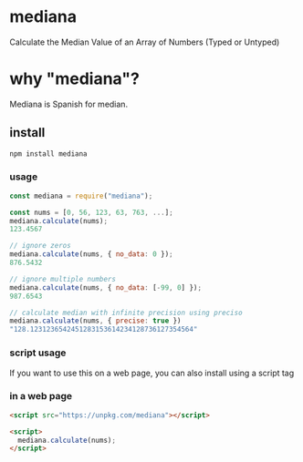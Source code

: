 # mediana
Calculate the Median Value of an Array of Numbers (Typed or Untyped)

# why "mediana"?
Mediana is Spanish for median.

## install
```bash
npm install mediana
```

### usage
```js
const mediana = require("mediana");

const nums = [0, 56, 123, 63, 763, ...];
mediana.calculate(nums);
123.4567

// ignore zeros
mediana.calculate(nums, { no_data: 0 });
876.5432

// ignore multiple numbers
mediana.calculate(nums, { no_data: [-99, 0] });
987.6543

// calculate median with infinite precision using preciso
mediana.calculate(nums, { precise: true })
"128.1231236542451283153614234128736127354564"
```

### script usage
If you want to use this on a web page, you can also install using a script tag
### in a web page
```html
<script src="https://unpkg.com/mediana"></script>

<script>
  mediana.calculate(nums);
</script>
```
